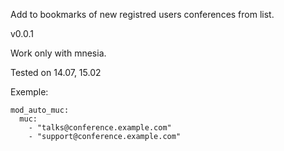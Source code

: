 Add to bookmarks of new registred users conferences from list.

v0.0.1

Work only with mnesia.

Tested on 14.07, 15.02

Exemple:
```
mod_auto_muc:
  muc:
    - "talks@conference.example.com"
    - "support@conference.example.com"
```
